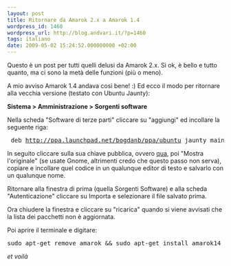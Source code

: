 ```yaml
---
layout: post
title: Ritornare da Amarok 2.x a Amarok 1.4
wordpress_id: 1460
wordpress_url: http://blog.andvari.it/?p=1460
tags: italiano
date: 2009-05-02 15:24:52.000000000 +02:00
---
```

Questo è un post per tutti quelli delusi da Amarok 2.x. Sì ok, è bello e tutto quanto, ma ci sono la metà delle funzioni (più o meno).

A mio avviso Amarok 1.4 andava così bene! :) Ed ecco il modo per ritornare alla vecchia versione (testato con Ubuntu Jaunty):

<strong>Sistema &gt; Amministrazione &gt; Sorgenti software</strong>

Nella scheda "Software di terze parti" cliccare su "aggiungi" ed incollare la seguente riga:
<pre> deb <a href="http://ppa.launchpad.net/bogdanb/ppa/ubuntu">http://ppa.launchpad.net/bogdanb/ppa/ubuntu</a> <span id="series-deb">jaunty</span> main</pre>
In seguito cliccare sulla sua chiave pubblica, ovvero <a href="http://keyserver.ubuntu.com:11371/pks/lookup?op=get&amp;search=0xB9F1C432AE74AE63">qua</a>, poi "Mostra l'originale" (se usate Gnome, altrimenti credo che questo passo non serva), copiare e incollare quel codice in un qualunque editor di testo e salvarlo con un qualunque nome.

Ritornare alla finestra di prima (quella Sorgenti Software) e alla scheda "Autenticazione" cliccare su Importa e selezionare il file salvato prima.

Ora chiudere la finestra e cliccare su "ricarica" quando si viene avvisati che la lista dei pacchetti non è aggiornata.

Poi aprire il terminale e digitare:
<pre>sudo apt-get remove amarok &amp;&amp; sudo apt-get install amarok14</pre>
<em>et voilà</em>
